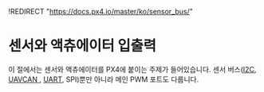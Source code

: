!REDIRECT "https://docs.px4.io/master/ko/sensor_bus/"

# 센서와 액츄에이터 입출력

이 절에서는 센서와 액츄에이터를 PX4에 붙이는 주제가 들어있습니다. 센서 버스([I2C](../sensor_bus/i2c.md), [UAVCAN ](../uavcan/README.md), [UART](../uart/README.md), SPI)뿐만 아니라 메인 PWM 포트도 다룹니다.
